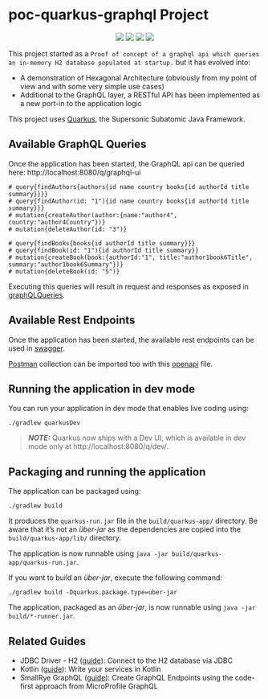 # poc-quarkus-graphql Project

<p align="center">
  <a href="https://gradle.org"><img src="https://img.shields.io/badge/Gradle-022E38?style=for-the-badge"></a>
  <a href="https://kotlinlang.org"><img src="https://img.shields.io/badge/Kotlin-E77825?style=for-the-badge"></a>
  <a href="https://quarkus.io"><img src="https://img.shields.io/badge/Quarkus-091213?style=for-the-badge"></a>
  <a href="https://graphql.org"><img src="https://img.shields.io/badge/GraphQL-D932A2?style=for-the-badge"></a>

[//]: # (  <a href="https://www.mongodb.com"><img src="https://img.shields.io/badge/MongoDB-81C564?style=for-the-badge"></a>)
</p>

This project started as a `Proof of concept of a graphql api which queries an in-memory H2 database populated at
startup.` but it has evolved into:
* A demonstration of Hexagonal Architecture (obviously from my point of view and with some very simple use cases)
* Additional to the GraphQL layer, a RESTful API has been implemented as a new port-in to the application logic 

This project uses [Quarkus](https://quarkus.io), the Supersonic Subatomic Java Framework.

## Available GraphQL Queries

Once the application has been started, the GraphQL api can be queried here: http://localhost:8080/q/graphql-ui

```
# query{findAuthors{authors{id name country books{id authorId title summary}}}}
# query{findAuthor(id: "1"){id name country books{id authorId title summary}}}
# mutation{createAuthor(author:{name:"author4", country:"author4Country"})}
# mutation{deleteAuthor(id: "3")}

# query{findBooks{books{id authorId title summary}}}
# query{findBook(id: "1"){id authorId title summary}}
# mutation{createBook(book:{authorId:"1", title:"author1book6Title", summary:"author1book6Summary"})}
# mutation{deleteBook(id: "5")}
```

Executing this queries will result in request and responses as exposed in [graphQLQueries](doc/graphQLQueries.md).

## Available Rest Endpoints

Once the application has been started, the available rest endpoints can be used in
[swagger](http://localhost:8080/q/documentation).

[Postman](https://www.postman.com) collection can be imported too with this [openapi](http://localhost:8080/openapi)
file.

## Running the application in dev mode

You can run your application in dev mode that enables live coding using:
```shell script
./gradlew quarkusDev
```

> **_NOTE:_**  Quarkus now ships with a Dev UI, which is available in dev mode only at http://localhost:8080/q/dev/.

## Packaging and running the application

The application can be packaged using:
```shell script
./gradlew build
```
It produces the `quarkus-run.jar` file in the `build/quarkus-app/` directory.
Be aware that it’s not an _über-jar_ as the dependencies are copied into the `build/quarkus-app/lib/` directory.

The application is now runnable using `java -jar build/quarkus-app/quarkus-run.jar`.

If you want to build an _über-jar_, execute the following command:
```shell script
./gradlew build -Dquarkus.package.type=uber-jar
```

The application, packaged as an _über-jar_, is now runnable using `java -jar build/*-runner.jar`.

## Related Guides

- JDBC Driver - H2 ([guide](https://quarkus.io/guides/datasource)): Connect to the H2 database via JDBC
- Kotlin ([guide](https://quarkus.io/guides/kotlin)): Write your services in Kotlin
- SmallRye GraphQL ([guide](https://quarkus.io/guides/microprofile-graphql)): Create GraphQL Endpoints using the
code-first approach from MicroProfile GraphQL
